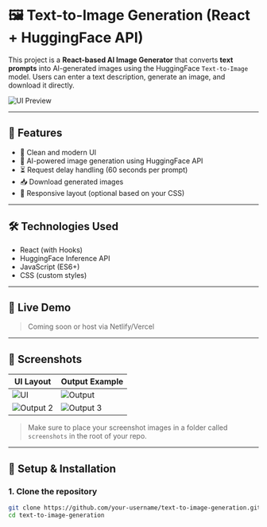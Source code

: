 # 🖼️ Text-to-Image Generation (React + HuggingFace API)

This project is a **React-based AI Image Generator** that converts **text prompts** into AI-generated images using the HuggingFace `Text-to-Image` model. Users can enter a text description, generate an image, and download it directly.

![UI Preview](./screenshots/ui-preview.png)

---

## 🚀 Features

- 🌈 Clean and modern UI
- 🧠 AI-powered image generation using HuggingFace API
- ⏳ Request delay handling (60 seconds per prompt)
- 📥 Download generated images
- 📱 Responsive layout (optional based on your CSS)

---

## 🛠️ Technologies Used

- React (with Hooks)
- HuggingFace Inference API
- JavaScript (ES6+)
- CSS (custom styles)

---

## 🧪 Live Demo

> Coming soon or host via Netlify/Vercel

---

## 📸 Screenshots

| UI Layout | Output Example |
|----------|----------------|
| ![UI](./screenshots/ui-preview.png) | ![Output](./screenshots/output1.png) |
| ![Output 2](./screenshots/output2.png) | ![Output 3](./screenshots/output3.png) |

> Make sure to place your screenshot images in a folder called `screenshots` in the root of your repo.

---

## 🔐 Setup & Installation

### 1. Clone the repository

```bash
git clone https://github.com/your-username/text-to-image-generation.git
cd text-to-image-generation

